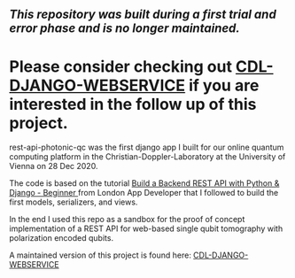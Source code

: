 ## _This repository was built during a first trial and error phase and is **no longer maintained**._ 
# Please consider checking out  [CDL-DJANGO-WEBSERVICE](https://github.com/zilkf92/cdl-django-webservice/) if you are interested in the follow up of this project.


rest-api-photonic-qc was the first django app I built for our online quantum computing platform in the Christian-Doppler-Laboratory at the University of Vienna on 28 Dec 2020.

The code is based on the tutorial [ Build a Backend REST API with Python & Django - Beginner ](https://londonappdeveloper.com/product/build-a-backend-rest-api-with-python-django-beginner/) from London App Developer that I followed to build the first models, serializers, and views. 

In the end I used this repo as a sandbox for the proof of concept implementation of a REST API for web-based single qubit tomography with polarization encoded qubits.

A maintained version of this project is found here: [CDL-DJANGO-WEBSERVICE](https://github.com/zilkf92/cdl-django-webservice/)